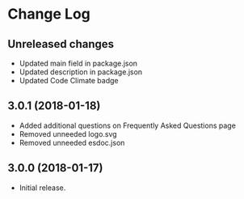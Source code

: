# Change Log

## Unreleased changes

* Updated main field in package.json
* Updated description in package.json
* Updated Code Climate badge

## 3.0.1 (2018-01-18)

* Added additional questions on Frequently Asked Questions page
* Removed unneeded logo.svg
* Removed unneeded esdoc.json

## 3.0.0 (2018-01-17)

* Initial release.
